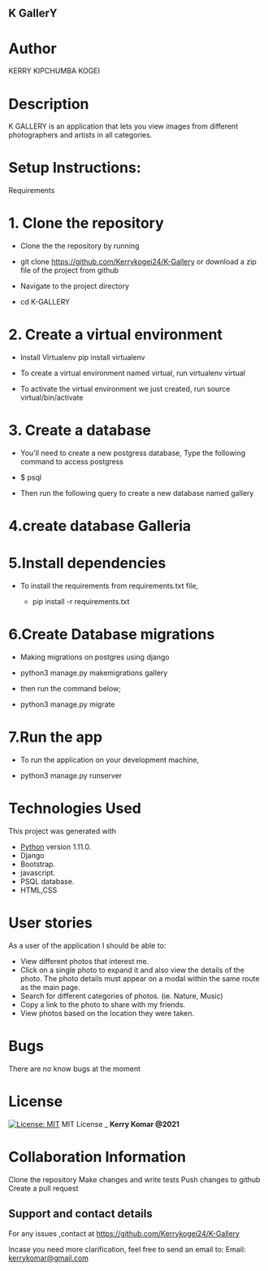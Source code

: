 ## K GallerY
# Author
KERRY KIPCHUMBA KOGEI

# Description
K GALLERY is an application that lets you view images from different photographers and artists in all categories.

# Setup Instructions:
Requirements
# 1. Clone the repository
* Clone the the repository by running

* git clone https://github.com/Kerrykogei24/K-Gallery
or download a zip file of the project from github

* Navigate to the project directory

* cd K-GALLERY
# 2. Create a virtual environment
* Install Virtualenv
 pip install virtualenv
 
* To create a virtual environment named virtual, run
virtualenv virtual

* To activate the virtual environment we just created, run
source virtual/bin/activate

# 3. Create a database
* You'll need to create a new postgress database, Type the following command to access postgress

 * $ psql
  * Then run the following query to create a new database named gallery

# 4.create database Galleria
# 5.Install dependencies
* To install the requirements from requirements.txt file,

  * pip install -r requirements.txt
# 6.Create Database migrations
* Making migrations on postgres using django

* python3 manage.py makemigrations gallery
* then run the command below;

* python3 manage.py migrate
# 7.Run the app
* To run the application on your development machine,

* python3 manage.py runserver


# Technologies Used
This project was generated with
  * [Python](https://www.python.org/) version 1.11.0.
  * Django
  * Bootstrap.
  * javascript.
  * PSQL database.
  * HTML,CSS
# User stories
As a user of the application I should be able to:

*  View different photos that interest me.
 * Click on a single photo to expand it and also view the details of the photo. The photo details must appear on a modal within the same route as the main page.
* Search for different categories of photos. (ie. Nature, Music)
* Copy a link to the photo to share with my friends.
* View photos based on the location they were taken.
# Bugs
There are no know bugs at the moment


# License
[![License: MIT](https://img.shields.io/badge/License-MIT-yellow.svg)](https://opensource.org/licenses/MIT)
MIT License
\_ **Kerry Komar @2021**


# Collaboration Information
Clone the repository
Make changes and write tests
Push changes to github
Create a pull request
## Support and contact details
 For any issues ,contact at https://github.com/Kerrykogei24/K-Gallery <br>

  Incase you need more clarification, feel free to send an email to: 
Email: kerrykomar@gmail.com

